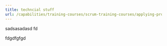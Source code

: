 ```yaml
---
title: techncial stuff
url: /capabilities/training-courses/scrum-training-courses/applying-professional-scrum-aps-with-certification/:slug/
---
```


sadsasadasd
fd

fdgdfgfgd

